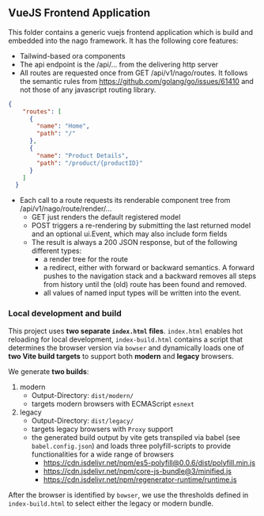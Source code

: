 ## VueJS Frontend Application

This folder contains a generic vuejs frontend application which is build and embedded into the nago framework.
It has the following core features:

* Tailwind-based ora components
* The api endpoint is the /api/... from the delivering http server
* All routes are requested once from GET /api/v1/nago/routes. It follows the semantic rules from https://github.com/golang/go/issues/61410 and not those of any javascript routing library.
```json
{
    "routes": [
      {
        "name": "Home",
        "path": "/"
      },
      {
        "name": "Product Details",
        "path": "/product/{productID}"
      }
    ]
  }
  ```

* Each call to a route requests its renderable component tree from /api/v1/nago/route/render/...
  * GET just renders the default registered model
  * POST triggers a re-rendering by submitting the last returned model and an optional ui.Event, which may also include form fields
  * The result is always a 200 JSON response, but of the following different types:
    * a render tree for the route
    * a redirect, either with forward or backward semantics. A forward pushes to the navigation stack and a backward removes all steps from history until the (old) route has been found and removed.
    * all values of named input types will be written into the event.

### Local development and build

This project uses **two separate `index.html` files**. `index.html` enables hot reloading for local development, `index-build.html` contains a script that determines the browser version via `bowser`
and dynamically loads one of **two Vite build targets** to support both **modern** and **legacy** browsers.

We generate **two builds**:

1. modern
	 * Output-Directory: `dist/modern/`
   * targets modern browsers with ECMAScript `esnext`
2. legacy
	 * Output-Directory: `dist/legacy/`
	 * targets legacy browsers with `Proxy` support
   * the generated build output by vite gets transpiled via babel (see `babel.config.json`) and loads three polyfill-scripts to provide functionalities for a wide range of browsers
     * https://cdn.jsdelivr.net/npm/es5-polyfill@0.0.6/dist/polyfill.min.js
     * https://cdn.jsdelivr.net/npm/core-js-bundle@3/minified.js
     * https://cdn.jsdelivr.net/npm/regenerator-runtime/runtime.js

After the browser is identified by `bowser`, we use the thresholds defined in `index-build.html` to select either the legacy or modern bundle.
